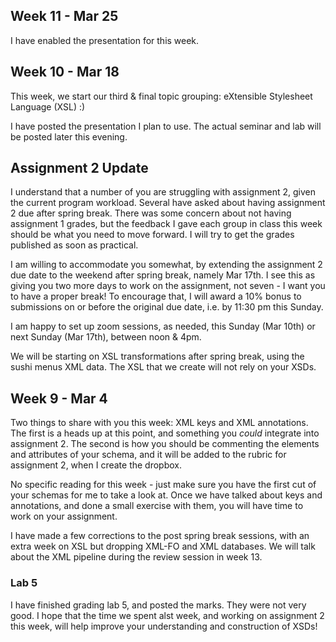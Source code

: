 ## Week 11 - Mar 25

I have enabled the presentation for this week.

## Week 10 - Mar 18

This week, we start our third & final topic grouping: eXtensible
Stylesheet Language (XSL) :)

I have posted the presentation I plan to use. The actual seminar and lab will
be posted later this evening.

## Assignment 2 Update

I understand that a number of you are struggling with assignment 2,
given the current program workload. Several have asked about having
assignment 2 due after spring break. 
There was some concern about not having assignment 1 grades, but the
feedback I gave each group in class this week should be what you need
to move forward. I will try to get the grades published as soon as
practical.

I am willing to accommodate you somewhat, by extending the 
assignment 2 due date
to the weekend after spring break, namely Mar 17th. I see this as giving you two
more days to work on the assignment, not seven - I want you to have a proper
break! To encourage that, I will award a 10% bonus to submissions on or before the
original due date, i.e. by 11:30 pm this Sunday.

I am happy to set up zoom sessions, as needed, this Sunday (Mar 10th) or
next Sunday (Mar 17th), between noon & 4pm.

We will be starting on XSL transformations after spring break, 
using the sushi menus XML data. The XSL that we create will not rely
on your XSDs.

## Week 9 - Mar 4

Two things to share with you this week: XML keys and XML annotations.
The first is a heads up at this point, and something you *could*
integrate into assignment 2. The second is how you should be commenting
the elements and attributes of your schema, and it will be added to the
rubric for assignment 2, when I create the dropbox.

No specific reading for this week - just make sure you have the first cut
of your schemas for me to take a look at. Once we have talked about keys
and annotations, and done a small exercise with them, you will have time
to work on your assignment.

I have made a few corrections to the post spring break sessions, with an
extra week on XSL but dropping XML-FO and XML databases. We will talk
about the XML pipeline during the review session in week 13.

### Lab 5

I have finished grading lab 5, and posted the marks. They were not very good.
I hope that the time we spent alst week, and working on assignment 2 this week,
will help improve your understanding and construction of XSDs!
